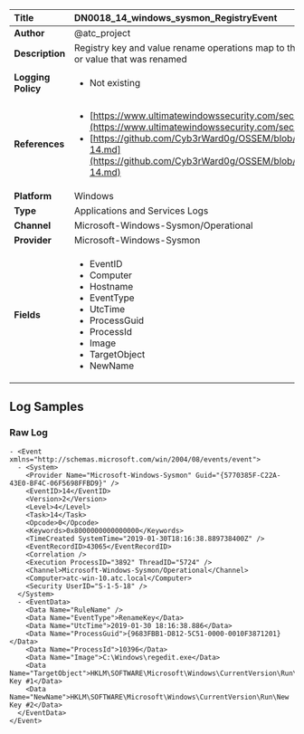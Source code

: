 | Title              | DN0018_14_windows_sysmon_RegistryEvent       |
|:-------------------|:------------------|
| **Author**         | @atc_project        |
| **Description**    | Registry key and value rename operations map to this event type, recording  the new name of the key or value that was renamed |
| **Logging Policy** | <ul><li> Not existing </li></ul> |
| **References**     | <ul><li>[https://www.ultimatewindowssecurity.com/securitylog/encyclopedia/event.aspx?eventid=90014](https://www.ultimatewindowssecurity.com/securitylog/encyclopedia/event.aspx?eventid=90014)</li><li>[https://github.com/Cyb3rWard0g/OSSEM/blob/master/data_dictionaries/windows/sysmon/event-14.md](https://github.com/Cyb3rWard0g/OSSEM/blob/master/data_dictionaries/windows/sysmon/event-14.md)</li></ul> |
| **Platform**       | Windows    |
| **Type**           | Applications and Services Logs        |
| **Channel**        | Microsoft-Windows-Sysmon/Operational     |
| **Provider**       | Microsoft-Windows-Sysmon    |
| **Fields**         | <ul><li>EventID</li><li>Computer</li><li>Hostname</li><li>EventType</li><li>UtcTime</li><li>ProcessGuid</li><li>ProcessId</li><li>Image</li><li>TargetObject</li><li>NewName</li></ul> |


## Log Samples

### Raw Log

```
- <Event xmlns="http://schemas.microsoft.com/win/2004/08/events/event">
  - <System>
    <Provider Name="Microsoft-Windows-Sysmon" Guid="{5770385F-C22A-43E0-BF4C-06F5698FFBD9}" />
    <EventID>14</EventID>
    <Version>2</Version>
    <Level>4</Level>
    <Task>14</Task>
    <Opcode>0</Opcode>
    <Keywords>0x8000000000000000</Keywords>
    <TimeCreated SystemTime="2019-01-30T18:16:38.889738400Z" />
    <EventRecordID>43065</EventRecordID>
    <Correlation />
    <Execution ProcessID="3892" ThreadID="5724" />
    <Channel>Microsoft-Windows-Sysmon/Operational</Channel>
    <Computer>atc-win-10.atc.local</Computer>
    <Security UserID="S-1-5-18" />
  </System>
  - <EventData>
    <Data Name="RuleName" />
    <Data Name="EventType">RenameKey</Data>
    <Data Name="UtcTime">2019-01-30 18:16:38.886</Data>
    <Data Name="ProcessGuid">{9683FBB1-D812-5C51-0000-0010F3871201}</Data>
    <Data Name="ProcessId">10396</Data>
    <Data Name="Image">C:\Windows\regedit.exe</Data>
    <Data Name="TargetObject">HKLM\SOFTWARE\Microsoft\Windows\CurrentVersion\Run\New Key #1</Data>
    <Data Name="NewName">HKLM\SOFTWARE\Microsoft\Windows\CurrentVersion\Run\New Key #2</Data>
  </EventData>
</Event>

```




